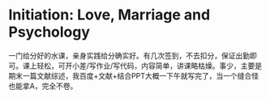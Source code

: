 # Initiation: Love, Marriage and Psychology
一门给分好的水课，亲身实践给分确实好。有几次签到，不去扣分，保证出勤即可。课上轻松，可开小差/写作业/写代码，内容简单，讲课略枯燥。事少，主要是期末一篇文献综述，我百度+文献+结合PPT大概一下午就写完了，当一个缝合怪也能拿A，完全不卷。